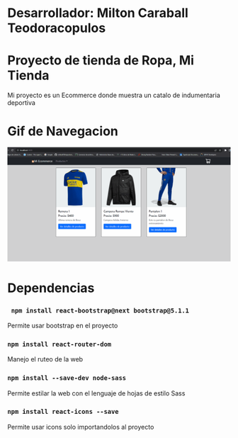 # Desarrollador: Milton Caraball Teodoracopulos

# Proyecto de tienda de Ropa, Mi Tienda
Mi proyecto es un Ecommerce donde muestra un catalo de indumentaria deportiva

# Gif de Navegacion
![image](https://github.com/milton878/mi-tienda/blob/main/src/media/Animation.gif)

# Dependencias

### ` npm install react-bootstrap@next bootstrap@5.1.1`

Permite usar bootstrap en el proyecto

### `npm install react-router-dom`

Manejo el ruteo de la web

### `npm install --save-dev node-sass`

Permite estilar la web con el lenguaje de hojas de estilo Sass

### `npm install react-icons --save`

Permite usar icons  solo importandolos al proyecto